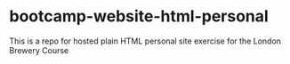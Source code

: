 # bootcamp-website-html-personal
This is a repo for hosted plain HTML personal site exercise for the London Brewery Course
